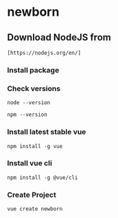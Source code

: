 # newborn

## Download NodeJS from
```
[https://nodejs.org/en/]
```

### Install package

### Check versions
```
node --version
```
```
npm --version
```

### Install latest stable vue
```
npm install -g vue
```

### Install vue cli
```
npm install -g @vue/cli
```

### Create Project
```
vue create newborn
```
